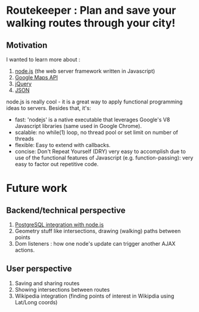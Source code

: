 # Routekeeper : Plan and save your walking routes through your city! 

## Motivation

I wanted to learn more about :

1. [node.js](http://nodejs.org) (the web server framework written in Javascript)
1. [Google Maps API](http://code.google.com/apis/maps/documentation/geocoding/#ReverseGeocoding)
1. [jQuery](http://api.jquery.com/)
1. [JSON](http://json.org/)

node.js is really cool - it is a great way to apply functional
programming ideas to servers. Besides that, it's:

* fast: 'nodejs' is a native executable that leverages Google's V8 Javascript libraries (same used in Google Chrome).
* scalable: no while(1) loop, no thread pool or set limit on number of threads
* flexible: Easy to extend with callbacks.
* concise: Don't Repeat Yourself (DRY) very easy to accomplish due to use of the functional features of Javascript (e.g. function-passing): very easy to factor out repetitive code.

# Future work

## Backend/technical perspective

1. [PostgreSQL integration with node.js](http://github.com/ry/node_postgres)
2. Geometry stuff like intersections, drawing (walking) paths between points
3. Dom listeners : how one node's update can trigger another AJAX actions.

## User perspective

1. Saving and sharing routes 
1. Showing intersections between routes
1. Wikipedia integration (finding points of interest in Wikipdia using
Lat/Long coords)

